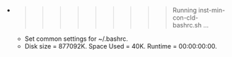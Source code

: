 * >>>>>>>>> Running inst-min-con-cld-bashrc.sh ...
  * Set common settings for ~/.bashrc.
  * Disk size = 877092K. Space Used = 40K. Runtime = 00:00:00:00.

